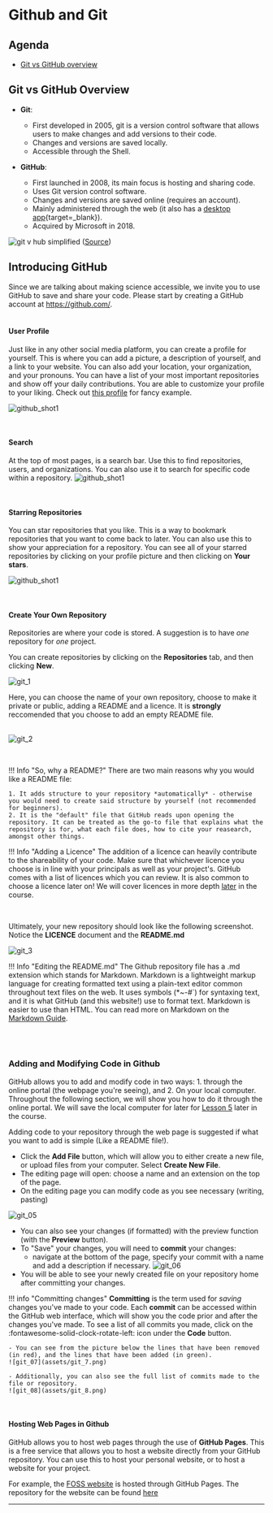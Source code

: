 # Github and Git

## Agenda

- [Git vs GitHub overview](#)

## Git vs GitHub Overview

- **Git**: 
    - First developed in 2005, git is a version control software that allows users to make changes and add versions to their code.
	- Changes and versions are saved locally.
	- Accessible through the Shell.

- **GitHub**:
	- First launched in 2008, its main focus is hosting and sharing code.
    - Uses Git version control software. 
	- Changes and versions are saved online (requires an account).
	- Mainly administered through the web (it also has a [desktop app](https://desktop.github.com/){target=_blank}).
    - Acquired by Microsoft in 2018.

![git v hub simplified](https://devmountain.com/wp-content/uploads/2022/01/Gitvs_Github-1a-1.jpg) 
([Source](https://devmountain.com/blog/git-vs-github-whats-the-difference/))

## Introducing GitHub

Since we are talking about making science accessible, we invite you to use GitHub to save and share your code. Please start by creating a GitHub account at https://github.com/.
<br/>
<br/>

#### User Profile

Just like in any other social media platform, you can create a profile for yourself. This is where you can add a picture, a description of yourself, and a link to your website. You can also add your location, your organization, and your pronouns. You can have a list of your most important repositories and show off your daily contributions. You are able to customize your profile to your liking. Check out [this profile](https://github.com/Gchism94) for fancy example. 

![github_shot1](assets/github_shot1.png)

<br/>

#### Search

At the top of most pages, is a search bar. Use this to find repositories, users, and organizations. You can also use it to search for specific code within a repository.
![github_shot1](assets/github_shot2.png)

<br/>

#### Starring Repositories

You can star repositories that you like. This is a way to bookmark repositories that you want to come back to later. You can also use this to show your appreciation for a repository. You can see all of your starred repositories by clicking on your profile picture and then clicking on **Your stars**.

![github_shot1](assets/github_shot3.png)

<br/>

#### Create Your Own Repository

Repositories are where your code is stored. A suggestion is to have *one* repository for *one* project.

You can create repositories by clicking on the **Repositories** tab, and then clicking **New**.

![git_1](assets/git_1.png)

Here, you can choose the name of your own repository, choose to make it private or public, adding a README and a licence. It is **strongly** reccomended that you choose to add an empty README file.
<br/>
<br/>

![git_2](assets/git_2.png)

<br/>


!!! Info "So, why a README?"
    There are two main reasons why you would like a README file:
        
    1. It adds structure to your repository *automatically* - otherwise you would need to create said structure by yourself (not recommended for beginners).
    2. It is the "default" file that GitHub reads upon opening the repository. It can be treated as the go-to file that explains what the repository is for, what each file does, how to cite your reasearch, amongst other things.


!!! Info "Adding a Licence"
    The addition of a licence can heavily contribute to the shareability of your code. Make sure that whichever licence you choose is in line with your principals as well as your project's. GitHub comes with a list of licences which you can review. It is also common to choose a licence later on! We will cover licences in more depth [later](03_managing_data.md#licences) in the course.

<br/>


Ultimately, your new repository should look like the following screenshot. Notice the **LICENCE** document and the **README.md**

![git_3](assets/git_3.png)

!!! Info "Editing the README.md"
	The Github repository file has a .md extension which stands for Markdown. Markdown is a lightweight markup language for creating formatted text using a plain-text editor common throughout text files on the web. It uses symbols (*~-#`) for syntaxing text, and it is what GitHub (and this website!) use to format text. Markdown is easier to use than HTML. You can read more on Markdown on the [Markdown Guide](https://www.markdownguide.org/).

<br/>
<br/>

### Adding and Modifying Code in Github

GitHub allows you to add and modify code in two ways: 1. through the online portal (the webpage you're seeing), and 2. On your local computer. Throughout the following section, we will show you how to do it through the online portal. We will save the local computer for later for [Lesson 5](05_version_control.md) later in the course. 


Adding code to your repository through the web page is suggested if what you want to add is simple (Like a README file!).

- Click the **Add File** button, which will allow you to either create a new file, or upload files from your computer. Select **Create New File**.
- The editing page will open: choose a name and an extension on the top of the page.
- On the editing page you can modify code as you see necessary (writing, pasting)

![git_05](assets/git_5.png)

- You can also see your changes (if formatted) with the preview function (with the **Preview** button).
- To "Save" your changes, you will need to **commit** your changes:
	- navigate at the bottom of the page, specify your commit with a name and add a description if necessary.
 ![git_06](assets/git_6.png)
- You will be able to see your newly created file on your repository home after committing your changes.

!!! info "Committing changes"
	**Committing** is the term used for *saving* changes you've made to your code. Each **commit** can be accessed within the GitHub web interface, which will show you the code prior and after the changes you've made. To see a list of all commits you made, click on the :fontawesome-solid-clock-rotate-left: icon under the **Code** button.

	- You can see from the picture below the lines that have been removed (in red), and the lines that have been added (in green).
	![git_07](assets/git_7.png)

	- Additionally, you can also see the full list of commits made to the file or repository.
	![git_08](assets/git_8.png)
<br/>

#### Hosting Web Pages in Github

GitHub allows you to host web pages through the use of **GitHub Pages**. This is a free service that allows you to host a website directly from your GitHub repository. You can use this to host your personal website, or to host a website for your project.

For example, the [FOSS website](https://foss.cyverse.org/) is hosted through GitHub Pages. The repository for the website can be found [here](https://github.com/CyVerse-learning-materials/foss)


---
